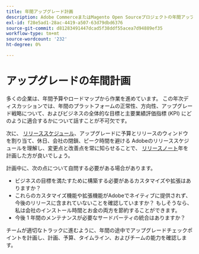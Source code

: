 ```yaml
---
title: 年間アップグレード計画
description: Adobe CommerceまたはMagento Open Sourceプロジェクトの年間アップグレード計画を作成する際のヒントを確認します。
exl-id: f28e5ad1-28ac-4419-a507-63d79dbd6376
source-git-commit: d81283491447dcad5f38ddf55acea7d94889ef35
workflow-type: tm+mt
source-wordcount: '232'
ht-degree: 0%

---
```


# アップグレードの年間計画

多くの企業は、年間予算やロードマップから作業を進めています。 この年次ディスカッションでは、年間のプラットフォームの正常性、方向性、アップグレード戦略について、およびビジネスの全体的な目標と主要業績評価指標 (KPI) にどのように適合するかについて話すことが不可欠です。

次に、 [リリーススケジュール](https://devdocs.magento.com/release/)、アップグレードに予算とリリースのウィンドウを割り当て、休日、会社の閉鎖、ピーク時間を避ける Adobeのリリーススケジュールを理解し、変更点と改善点を常に知らせることで、 [リリースノート](https://devdocs.magento.com/guides/v2.4/release-notes/bk-release-notes.html)年を計画した方が良いでしょう。

計画中に、次の点について自問する必要がある場合があります。

- ビジネスの目標を満たすために構築する必要があるカスタマイズや拡張はありますか？
- これらのカスタマイズ機能や拡張機能がAdobeでネイティブに提供されず、今後のリリースに含まれていないことを確認していますか？ もしそうなら、私は会社のインストール時間とお金の両方を節約することができます。
- 今後 1 年間のメンテナンスが必要なサードパーティの統合はありますか？

チームが適切なトラックに進むように、年間の途中でアップグレードチェックポイントを計画し、計画、予算、タイムライン、およびチームの能力を確認します。

